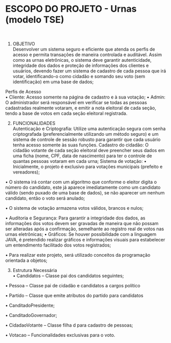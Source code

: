 <h1><b>ESCOPO DO PROJETO - Urnas (modelo TSE)</b></h1>
<br>

1.	OBJETIVO <br>
Desenvolver um sistema seguro e eficiente que atenda os perfis de acesso e permita transações de maneira controlada e auditável. Assim como as urnas eletrônicas, o sistema deve garantir autenticidade, integridade dos dados e proteção de informações dos clientes e usuários, devendo fazer um sistema de cadastro de cada pessoa que irá votar, identificando-o como cidadão e somando seu voto (sem identificação) em uma base de dados;

Perfis de Acesso <br>
•	Cliente: Acesso somente na página de cadastro e à sua votação;
•	Admin: O administrador será responsável em verificar se todas as pessoas cadastradas realmente votaram, e emitir a nota eleitoral de cada seção, tendo a base de votos em cada seção eleitoral registrada. 

2.	FUNCIONALIDADES <br>
Autenticação e Criptografia: Utilize uma autenticação segura com senha criptografada (preferencialmente utilizando um método seguro) e um sistema de controle de sessão robusto para garantir que cada usuário tenha acesso somente às suas funções.
Cadastro do cidadão: O cidadão votante de cada seção eleitoral deve preencher seus dados em uma ficha (nome, CPF, data de nascimento) para ter o controle de quantas pessoas votaram em cada urna;
Sistema de votação: 
•	Inicialmente, o projeto é exclusivo para votações municipais (prefeito e vereadores);

•	O sistema irá contar com um algoritmo que conforme o eleitor digita o número do candidato, este já aparece imediatamente como um candidato válido (sendo puxado de uma base de dados), se não aparecer um nenhum candidato, então o voto será anulado;

•	O sistema de votação armazena votos válidos, brancos e nulos;

•	Auditoria e Segurança: Para garantir a integridade dos dados, as informações dos votos devem ser gravadas de maneira que não possam ser alteradas após a confirmação, semelhante ao registro real de votos nas urnas eletrônicas;
•	Gráficos: Se houver possibilidade com a linguagem JAVA, é pretendido realizar gráficos e informações visuais para estabelecer um entendimento facilitado dos votos registrados;

•	Para realizar este projeto, será utilizado conceitos da programação orientada a objetos;

3.	Estrutura Necessária <br>
•	Candidatos – Classe pai dos candidatos seguintes;

•	Pessoa – Classe pai de cidadão e candidatos a cargos político

•	Partido – Classe que emite atributos do partido para candidatos

•	CanditadoPresidente;

•	CanditadoGovernador;

•	CidadaoVotante – Classe filha d para cadastro de pessoas;

•	Votacao – Funcionalidades exclusivas para o voto.

